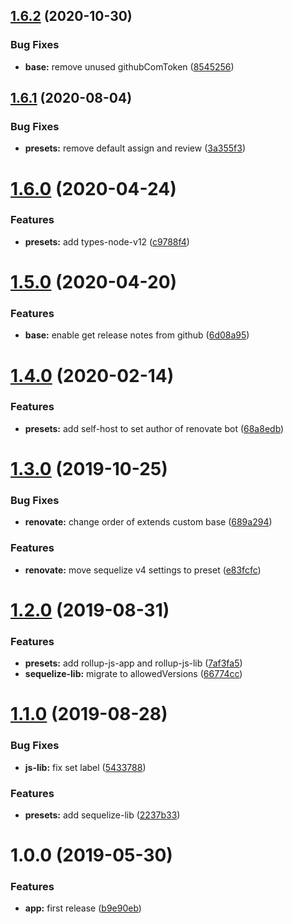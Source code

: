 ## [1.6.2](https://github.com/eclass/renovate-config/compare/v1.6.1...v1.6.2) (2020-10-30)


### Bug Fixes

* **base:** remove unused githubComToken ([8545256](https://github.com/eclass/renovate-config/commit/8545256bb8a610314ad915d35019057ff916108a))

## [1.6.1](https://github.com/eclass/renovate-config/compare/v1.6.0...v1.6.1) (2020-08-04)


### Bug Fixes

* **presets:** remove default assign and review ([3a355f3](https://github.com/eclass/renovate-config/commit/3a355f3379230538b5483d7d93bf1cde9fae0549))

# [1.6.0](https://github.com/eclass/renovate-config/compare/v1.5.0...v1.6.0) (2020-04-24)


### Features

* **presets:** add types-node-v12 ([c9788f4](https://github.com/eclass/renovate-config/commit/c9788f4db16b1ddda76230052cb3fcd3c0f36b58))

# [1.5.0](https://github.com/eclass/renovate-config/compare/v1.4.0...v1.5.0) (2020-04-20)


### Features

* **base:** enable get release notes from github ([6d08a95](https://github.com/eclass/renovate-config/commit/6d08a9576e19bd3b08f9e1b2818207c8ce30f185))

# [1.4.0](https://github.com/eclass/renovate-config/compare/v1.3.0...v1.4.0) (2020-02-14)


### Features

* **presets:** add self-host to set author of renovate bot ([68a8edb](https://github.com/eclass/renovate-config/commit/68a8edb5e203819cd85c78982219ffcd39a6cfec))

# [1.3.0](https://github.com/eclass/renovate-config/compare/v1.2.0...v1.3.0) (2019-10-25)


### Bug Fixes

* **renovate:** change order of extends custom base ([689a294](https://github.com/eclass/renovate-config/commit/689a294))


### Features

* **renovate:** move sequelize v4 settings to preset ([e83fcfc](https://github.com/eclass/renovate-config/commit/e83fcfc))

# [1.2.0](https://github.com/eclass/renovate-config/compare/v1.1.0...v1.2.0) (2019-08-31)


### Features

* **presets:** add rollup-js-app and rollup-js-lib ([7af3fa5](https://github.com/eclass/renovate-config/commit/7af3fa5))
* **sequelize-lib:** migrate to allowedVersions ([66774cc](https://github.com/eclass/renovate-config/commit/66774cc))

# [1.1.0](https://github.com/eclass/renovate-config/compare/v1.0.0...v1.1.0) (2019-08-28)


### Bug Fixes

* **js-lib:** fix set label ([5433788](https://github.com/eclass/renovate-config/commit/5433788))


### Features

* **presets:** add sequelize-lib ([2237b33](https://github.com/eclass/renovate-config/commit/2237b33))

# 1.0.0 (2019-05-30)


### Features

* **app:** first release ([b9e90eb](https://github.com/eclass/renovate-config/commit/b9e90eb))
